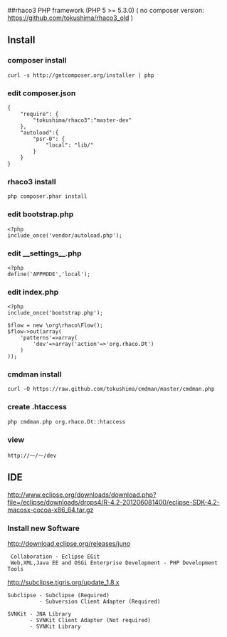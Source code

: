 ##rhaco3 PHP framework (PHP 5 >= 5.3.0)
( no composer version: <https://github.com/tokushima/rhaco3_old> )

## Install

### composer install
	curl -s http://getcomposer.org/installer | php

### edit composer.json
	{
    	"require": {
			"tokushima/rhaco3":"master-dev"
    	},
    	"autoload":{
    		"psr-0": {
    	    	"local": "lib/"
		    }
    	}
	}

### rhaco3 install
	php composer.phar install


### edit bootstrap.php
	<?php
	include_once('vendor/autoload.php');

### edit \_\_settings\_\_.php
	<?php
	define('APPMODE','local');

### edit index.php
	<?php
	include_once('bootstrap.php');
	
	$flow = new \org\rhaco\Flow();
	$flow->out(array(
		'patterns'=>array(
			'dev'=>array('action'=>'org.rhaco.Dt')
		)
	));

### cmdman install
	curl -O https://raw.github.com/tokushima/cmdman/master/cmdman.php

### create .htaccess
	php cmdman.php org.rhaco.Dt::htaccess

### view
	http://〜/〜/dev



## IDE
 <http://www.eclipse.org/downloads/download.php?file=/eclipse/downloads/drops4/R-4.2-201206081400/eclipse-SDK-4.2-macosx-cocoa-x86_64.tar.gz>

### Install new Software
 <http://download.eclipse.org/releases/juno>
 
     Collaboration - Eclipse EGit
     Web,XML,Java EE and OSGi Enterprise Development - PHP Development Tools
 
<http://subclipse.tigris.org/update_1.8.x>


    Subclipse - Subclipse (Required)
              - Subversion Client Adapter (Required) 
    
    SVNKit - JNA Library
           - SVNKit Client Adapter (Not required)
           - SVNKit Library
 	